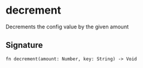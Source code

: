 # decrement

Decrements the config value by the given amount
## Signature

```nogscript
fn decrement(amount: Number, key: String) -> Void
```


